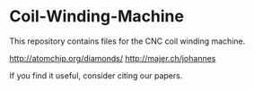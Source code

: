 # Coil-Winding-Machine

This repository contains files for the CNC coil winding machine. 

http://atomchip.org/diamonds/
http://majer.ch/johannes

If you find it useful, consider citing our papers.
